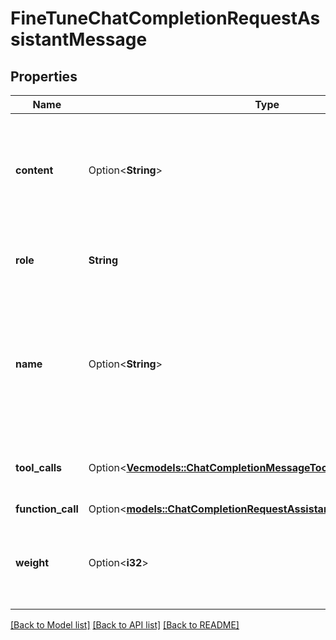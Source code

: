 # FineTuneChatCompletionRequestAssistantMessage

## Properties

Name | Type | Description | Notes
------------ | ------------- | ------------- | -------------
**content** | Option<**String**> | The contents of the assistant message. Required unless `tool_calls` or `function_call` is specified.  | [optional]
**role** | **String** | The role of the messages author, in this case `assistant`. | 
**name** | Option<**String**> | An optional name for the participant. Provides the model information to differentiate between participants of the same role. | [optional]
**tool_calls** | Option<[**Vec<models::ChatCompletionMessageToolCall>**](ChatCompletionMessageToolCall.md)> | The tool calls generated by the model, such as function calls. | [optional]
**function_call** | Option<[**models::ChatCompletionRequestAssistantMessageFunctionCall**](ChatCompletionRequestAssistantMessage_function_call.md)> |  | [optional]
**weight** | Option<**i32**> | Controls whether the assistant message is trained against (0 or 1) | [optional]

[[Back to Model list]](../README.md#documentation-for-models) [[Back to API list]](../README.md#documentation-for-api-endpoints) [[Back to README]](../README.md)



